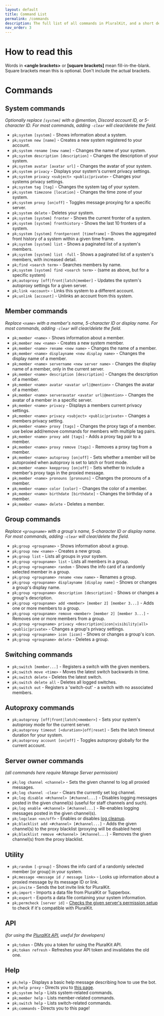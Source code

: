```yaml
---
layout: default
title: Command List
permalink: /commands
description: The full list of all commands in PluralKit, and a short description of what they do.
nav_order: 3
---
```


# How to read this
Words in **\<angle brackets>** or **[square brackets]** mean fill-in-the-blank. Square brackets mean this is optional. Don't include the actual brackets.

# Commands
## System commands
*Optionally replace `[system]` with a @mention, Discord account ID, or 5-character ID. For most commands, adding `-clear` will clear/delete the field.*
- `pk;system [system]` - Shows information about a system.
- `pk;system new [name]` - Creates a new system registered to your account.
- `pk;system rename [new name]` - Changes the name of your system.
- `pk;system description [description]` - Changes the description of your system.
- `pk;system avatar [avatar url]` - Changes the avatar of your system.
- `pk;system privacy` - Displays your system's current privacy settings.
- `pk;system privacy <subject> <public|private>` - Changes your systems privacy settings.
- `pk;system tag [tag]` - Changes the system tag of your system.
- `pk;system timezone [location]` - Changes the time zone of your system.
- `pk;system proxy [on|off]` - Toggles message proxying for a specific server. 
- `pk;system delete` - Deletes your system.
- `pk;system [system] fronter` - Shows the current fronter of a system.
- `pk;system [system] fronthistory` - Shows the last 10 fronters of a system.
- `pk;system [system] frontpercent [timeframe]` - Shows the aggregated front history of a system within a given time frame.
- `pk;system [system] list` - Shows a paginated list of a system's members.
- `pk;system [system] list -full` - Shows a paginated list of a system's members, with increased detail.
- `pk;find <search term>` - Searches members by name.
- `pk;system [system] find <search term>` - (same as above, but for a specific system)
- `pk;autoproxy [off|front|latch|member]` - Updates the system's autoproxy settings for a given server.
- `pk;link <account>` - Links this system to a different account.
- `pk;unlink [account]` - Unlinks an account from this system.

## Member commands
*Replace `<name>` with a member's name, 5-character ID or display name. For most commands, adding `-clear` will clear/delete the field.*
- `pk;member <name>` - Shows information about a member.
- `pk;member new <name>` - Creates a new system member.
- `pk;member <name> rename <new name>` - Changes the name of a member.
- `pk;member <name> displayname <new display name>` - Changes the display name of a member.
- `pk;member <name> servername <new server name>` - Changes the display name of a member, only in the current server.
- `pk;member <name> description [description]` - Changes the description of a member.
- `pk;member <name> avatar <avatar url|@mention>` - Changes the avatar of a member.
- `pk;member <name> serveravatar <avatar url|@mention>` - Changes the avatar of a member in a specific server.
- `pk;member <name> privacy` - Displays a members current privacy settings.
- `pk;member <name> privacy <subject> <public|private>` - Changes a members privacy setting.
- `pk;member <name> proxy [tags]` - Changes the proxy tags of a member. use below add/remove commands for members with multiple tag pairs.
- `pk;member <name> proxy add [tags]` - Adds a proxy tag pair to a member.
- `pk;member <name> proxy remove [tags]` - Removes a proxy tag from a member.
- `pk;member <name> autoproxy [on|off]` - Sets whether a member will be autoproxied when autoproxy is set to latch or front mode.
- `pk;member <name> keepproxy [on|off]` - Sets whether to include a member's proxy tags in the proxied message.
- `pk;member <name> pronouns [pronouns]` - Changes the pronouns of a member.
- `pk;member <name> color [color]` - Changes the color of a member.
- `pk;member <name> birthdate [birthdate]` - Changes the birthday of a member.
- `pk;member <name> delete` - Deletes a member.

## Group commands
*Replace `<groupname>` with a group's name, 5-character ID or display name. For most commands, adding `-clear` will clear/delete the field.*
- `pk;group <groupname>` - Shows information about a group.
- `pk;group new <name>` - Creates a new group.
- `pk;group list` - Lists all groups in your system.
- `pk;group <groupname> list` - Lists all members in a group.
- `pk;group <groupname> random` - Shows the info card of a randomly selected member in a group.
- `pk;group <groupname> rename <new name>` - Renames a group.
- `pk;group <groupname> displayname [display name]` - Shows or changes a group's display name.
- `pk;group <groupname> description [description]` - Shows or changes a group's description.
- `pk;group <groupname> add <member> [member 2] [member 3...]` - Adds one or more members to a group.
- `pk;group <groupname> remove <member> [member 2] [member 3...]` - Removes one or more members from a group.
- `pk;group <groupname> privacy <description|icon|visibility|all> <public|private>` - Changes a group's privacy settings.
- `pk;group <groupname> icon [icon]` - Shows or changes a group's icon.
- `pk;group <groupname> delete` - Deletes a group.

## Switching commands
- `pk;switch [member...]` - Registers a switch with the given members.
- `pk;switch move <time>` - Moves the latest switch backwards in time.
- `pk;switch delete` - Deletes the latest switch.
- `pk;switch delete all` - Deletes all logged switches.
- `pk;switch out` - Registers a 'switch-out' - a switch with no associated members.

## Autoproxy commands
- `pk;autoproxy [off|front|latch|<member>]` - Sets your system's autoproxy mode for the current server.
- `pk;autoproxy timeout [<duration>|off|reset]` - Sets the latch timeout duration for your system.
- `pk;autoproxy account [on|off]` - Toggles autoproxy globally for the current account.

## Server owner commands
*(all commands here require Manage Server permission)*
- `pk;log channel <channel>` - Sets the given channel to log all proxied messages.
- `pk;log channel -clear` - Clears the currently set log channel.
- `pk;log disable <#channel> [#channel...]` - Disables logging messages posted in the given channel(s) (useful for staff channels and such).
- `pk;log enable <#channel> [#channel...]` - Re-enables logging messages posted in the given channel(s).
- `pk;logclean <on/off>` - Enables or disables [log cleanup](./staff/compatibility.md#log-cleanup).
- `pk;blacklist add <#channel> [#channel...]` - Adds the given channel(s) to the proxy blacklist (proxying will be disabled here)
- `pk;blacklist remove <#channel> [#channel...]` - Removes the given channel(s) from the proxy blacklist.

## Utility
- `pk;random [-group]` - Shows the info card of a randomly selected member [or group] in your system.
- `pk;message <message id / message link>` - Looks up information about a proxied message by its message ID or link.
- `pk;invite` - Sends the bot invite link for PluralKit.
- `pk;import` - Imports a data file from PluralKit or Tupperbox.
- `pk;export` - Exports a data file containing your system information.
- `pk;permcheck [server id]` - [Checks the given server's permission setup](./staff/permissions.md#permission-checker-command) to check if it's compatible with PluralKit.

## API
*(for using the [PluralKit API](./api-documentation.md), useful for developers)*
- `pk;token` - DMs you a token for using the PluralKit API.
- `pk;token refresh` - Refreshes your API token and invalidates the old one.

## Help
- `pk;help` - Displays a basic help message describing how to use the bot.
- `pk;help proxy` - Directs you to [this page](./user-guide.md#proxying).
- `pk;system help` - Lists system-related commands.
- `pk;member help` - Lists member-related commands.
- `pk;switch help` - Lists switch-related commands.
- `pk;commands` - Directs you to this page!
